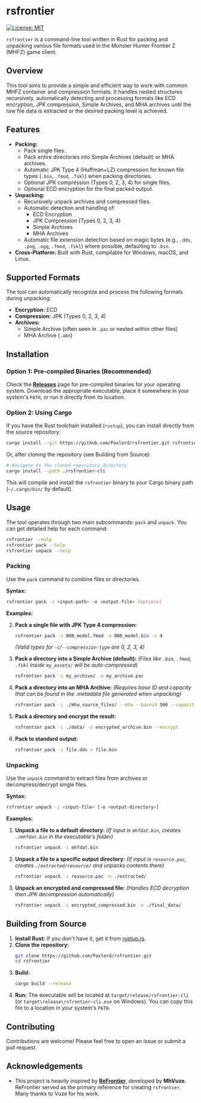 # rsfrontier

[![License: MIT](https://img.shields.io/badge/License-MIT-yellow.svg?style=flat-square)](./LICENSE) 

`rsfrontier` is a command-line tool written in Rust for packing and unpacking various file formats used in the Monster Hunter Frontier Z (MHFZ) game client.

## Overview

This tool aims to provide a simple and efficient way to work with common MHFZ container and compression formats. It handles nested structures recursively, automatically detecting and processing formats like ECD encryption, JPK compression, Simple Archives, and MHA archives until the raw file data is extracted or the desired packing level is achieved.

## Features

*   **Packing:**
    *   Pack single files.
    *   Pack entire directories into Simple Archives (default) or MHA archives.
    *   Automatic JPK Type 4 (Huffman+LZ) compression for known file types (`.bin`, `.fmod`, `.fskl`) when packing directories.
    *   Optional JPK compression (Types 0, 2, 3, 4) for single files.
    *   Optional ECD encryption for the final packed output.
*   **Unpacking:**
    *   Recursively unpack archives and compressed files.
    *   Automatic detection and handling of:
        *   ECD Encryption
        *   JPK Compression (Types 0, 2, 3, 4)
        *   Simple Archives
        *   MHA Archives
    *   Automatic file extension detection based on magic bytes (e.g., `.dds`, `.png`, `.ogg`, `.fmod`, `.fskl`) where possible, defaulting to `.bin`.
*   **Cross-Platform:** Built with Rust, compilable for Windows, macOS, and Linux.

## Supported Formats

The tool can automatically recognize and process the following formats during unpacking:

*   **Encryption:** ECD
*   **Compression:** JPK (Types 0, 2, 3, 4)
*   **Archives:**
    *   Simple Archive (often seen in `.pac` or nested within other files)
    *   MHA Archive (`.abn`)

## Installation

### Option 1: Pre-compiled Binaries (Recommended)

Check the **[Releases](https://github.com/Paxlord/rsfrontier/releases)** page for pre-compiled binaries for your operating system. Download the appropriate executable, place it somewhere in your system's `PATH`, or run it directly from its location.

### Option 2: Using Cargo

If you have the Rust toolchain installed (`rustup`), you can install directly from the source repository:

```bash
cargo install --git https://github.com/Paxlord/rsfrontier.git rsfrontier-cli

```

Or, after cloning the repository (see Building from Source):

```bash
# Navigate to the cloned repository directory
cargo install --path ./rsfrontier-cli
```

This will compile and install the `rsfrontier` binary to your Cargo binary path (`~/.cargo/bin/` by default).

## Usage

The tool operates through two main subcommands: `pack` and `unpack`. You can get detailed help for each command:

```bash
rsfrontier --help
rsfrontier pack --help
rsfrontier unpack --help
```

### Packing

Use the `pack` command to combine files or directories.

**Syntax:**

```bash
rsfrontier pack -i <input-path> -o <output-file> [options]
```

**Examples:**

2.  **Pack a single file with JPK Type 4 compression:**
    ```bash
    rsfrontier pack -i 000_model.fmod -o 000_model.bin -c 4
    ```
    *(Valid types for `-c`/`--compression-type` are 0, 2, 3, 4)*

3.  **Pack a directory into a Simple Archive (default):**
    *(Files like `.bin`, `.fmod`, `.fskl` inside `my_assets/` will be auto-compressed)*
    ```bash
    rsfrontier pack -i my_archive/ -o my_archive.pac
    ```

4.  **Pack a directory into an MHA Archive:**
    *(Requires base ID and capacity that can be found in the .metadata file generated when unpacking)*
    ```bash
    rsfrontier pack -i ./mha_source_files/ --mha --baseid 500 --capacity 500 -o custom_archive.abn
    ```

5.  **Pack a directory and encrypt the result:**
    ```bash
    rsfrontier pack -i ./data/ -o encrypted_archive.bin --encrypt
    ```

6.  **Pack to standard output:**
    ```bash
    rsfrontier pack -i file.dds > file.bin
    ```

### Unpacking

Use the `unpack` command to extract files from archives or decompress/decrypt single files.

**Syntax:**

```bash
rsfrontier unpack -i <input-file> [-o <output-directory>]
```

**Examples:**

1.  **Unpack a file to a default directory:**
    *(If input is `mhfdat.bin`, creates `./mhfdat.bin` in the executable's folder)*
    ```bash
    rsfrontier unpack -i mhfdat.bin
    ```

2.  **Unpack a file to a specific output directory:**
    *(If input is `resource.pac`, creates `./extracted/resource/` and unpacks contents there)*
    ```bash
    rsfrontier unpack -i resource.pac -o ./extracted/
    ```

3.  **Unpack an encrypted and compressed file:**
    *(Handles ECD decryption then JPK decompression automatically)*
    ```bash
    rsfrontier unpack -i encrypted_compressed.bin -o ./final_data/
    ```

## Building from Source

1.  **Install Rust:** If you don't have it, get it from [rustup.rs](https://rustup.rs/).
2.  **Clone the repository:**
    ```bash
    git clone https://github.com/Paxlord/rsfrontier.git
    cd rsfrontier
    ```
3.  **Build:**
    ```bash
    cargo build --release
    ```
4.  **Run:** The executable will be located at `target/release/rsfrontier-cli` (or `target\release\rsfrontier-cli.exe` on Windows). You can copy this file to a location in your system's `PATH`.

## Contributing

Contributions are welcome! Please feel free to open an issue or submit a pull request.

## Acknowledgements

*   This project is heavily inspired by [**ReFrontier**](https://github.com/mhvuze/ReFrontier), developed by **MhVuze**. ReFrontier served as the primary reference for creating `rsfrontier`. Many thanks to Vuze for his work.

